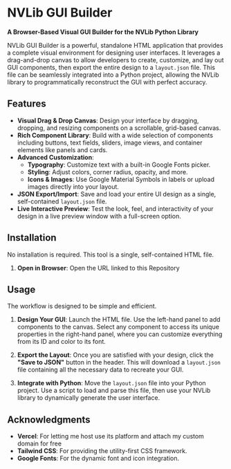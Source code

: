 # NVLib GUI Builder

**A Browser-Based Visual GUI Builder for the NVLib Python Library**

NVLib GUI Builder is a powerful, standalone HTML application that provides a complete visual environment for designing user interfaces. It leverages a drag-and-drop canvas to allow developers to create, customize, and lay out GUI components, then export the entire design to a `layout.json` file. This file can be seamlessly integrated into a Python project, allowing the NVLib library to programmatically reconstruct the GUI with perfect accuracy.

## Features

- **Visual Drag & Drop Canvas**: Design your interface by dragging, dropping, and resizing components on a scrollable, grid-based canvas.
- **Rich Component Library**: Build with a wide selection of components including buttons, text fields, sliders, image views, and container elements like panels and cards.
- **Advanced Customization**:
    - **Typography**: Customize text with a built-in Google Fonts picker.
    - **Styling**: Adjust colors, corner radius, opacity, and more.
    - **Icons & Images**: Use Google Material Symbols in labels or upload images directly into your layout.
- **JSON Export/Import**: Save and load your entire UI design as a single, self-contained `layout.json` file.
- **Live Interactive Preview**: Test the look, feel, and interactivity of your design in a live preview window with a full-screen option.

## Installation

No installation is required. This tool is a single, self-contained HTML file.

1.  **Open in Browser**:
    Open the URL linked to this Repository

## Usage

The workflow is designed to be simple and efficient.

1.  **Design Your GUI**:
    Launch the HTML file. Use the left-hand panel to add components to the canvas. Select any component to access its unique properties in the right-hand panel, where you can customize everything from its ID and color to its font.

2.  **Export the Layout**:
    Once you are satisfied with your design, click the **"Save to JSON"** button in the header. This will download a `layout.json` file containing all the necessary data to recreate your GUI.

3.  **Integrate with Python**:
    Move the `layout.json` file into your Python project. Use a script to load and parse this file, then use your NVLib library to dynamically generate the user interface.

## Acknowledgments
* **Vercel**: For letting me host use its platform and attach my custom domain for free
* **Tailwind CSS**: For providing the utility-first CSS framework.
* **Google Fonts**: For the dynamic font and icon integration.
